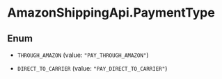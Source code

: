 # AmazonShippingApi.PaymentType

## Enum


* `THROUGH_AMAZON` (value: `"PAY_THROUGH_AMAZON"`)

* `DIRECT_TO_CARRIER` (value: `"PAY_DIRECT_TO_CARRIER"`)


